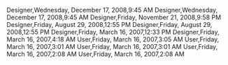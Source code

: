﻿Designer,Wednesday, December 17, 2008,9:45 AMDesigner,Wednesday, December 17, 2008,9:45 AMDesigner,Friday, November 21, 2008,9:58 PMDesigner,Friday, August 29, 2008,12:55 PMDesigner,Friday, August 29, 2008,12:55 PMDesigner,Friday, March 16, 2007,12:33 PMDesigner,Friday, March 16, 2007,4:18 AMUser,Friday, March 16, 2007,3:05 AMUser,Friday, March 16, 2007,3:01 AMUser,Friday, March 16, 2007,3:01 AMUser,Friday, March 16, 2007,2:08 AMUser,Friday, March 16, 2007,2:08 AM